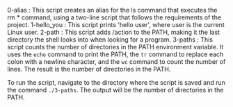 0-alias : This script creates an alias for the ls command that executes the rm * command, using a two-line script that follows the requirements of the project.
1-hello_you : This script prints 'hello user', where user is the current Linux user.
2-path : This script adds /action to the PATH, making it the last directory the shell looks into when looking for a program.
3-paths : This script counts the number of directories in the PATH environment variable. It uses the `echo` command to print the PATH, the `tr` command to replace each colon with a newline character, and the `wc` command to count the number of lines. The result is the number of directories in the PATH.

To run the script, navigate to the directory where the script is saved and run the command `./3-paths`. The output will be the number of directories in the PATH.
